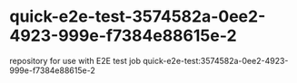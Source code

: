 # quick-e2e-test-3574582a-0ee2-4923-999e-f7384e88615e-2
repository for use with E2E test job quick-e2e-test:3574582a-0ee2-4923-999e-f7384e88615e-2
